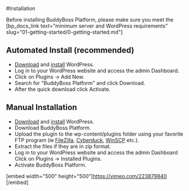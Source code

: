 #Installation

Before installing BuddyBoss Platform, please make sure you meet the [bp_docs_link text="minimum server and WordPress requirements" slug="01-getting-started/0-getting-started.md"]

Automated Install (recommended)
-------------------------------

*   [Download](https://wordpress.org/download/) and [install](https://wordpress.org/support/article/how-to-install-wordpress/) WordPress.
*   Log in to your WordPress website and access the admin Dashboard.
*   Click on Plugins -> Add New.
*   Search for "BuddyBoss Platform" and click Download.
*   After the quick download click Activate.

Manual Installation
-------------------

*   [Download](https://wordpress.org/download/) and [install](https://codex.wordpress.org/Installing_WordPress) WordPress.
*   Download BuddyBoss Platform.
*   Upload the plugin to the wp-content/plugins folder using your favorite FTP program (ie [FileZilla](https://filezilla-project.org/), [Cyberduck](https://cyberduck.io/), [WinSCP](https://winscp.net/) etc.).
*   Extract the files if they are in zip format.
*   Log in to your WordPress website and access the admin Dashboard  
    Click on Plugins -> Installed Plugins.
*   Activate BuddyBoss Platform.

[embed width="500" height="500"]https://vimeo.com/223879840 [/embed]
